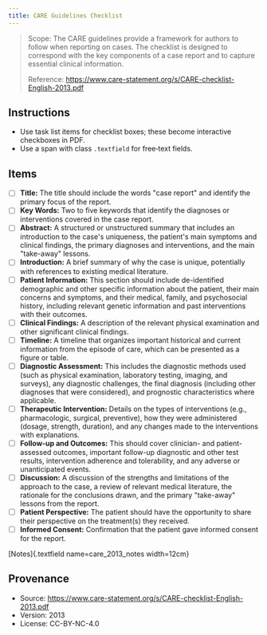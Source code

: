 ```yaml
---
title: CARE Guidelines Checklist
---
```


> Scope: The CARE guidelines provide a framework for authors to follow when reporting on cases. The checklist is designed to correspond with the key components of a case report and to capture essential clinical information.
>
> Reference: https://www.care-statement.org/s/CARE-checklist-English-2013.pdf

## Instructions
- Use task list items for checklist boxes; these become interactive checkboxes in PDF.
- Use a span with class `.textfield` for free‑text fields.

## Items

- [ ] **Title:** The title should include the words "case report" and identify the primary focus of the report.
- [ ] **Key Words:** Two to five keywords that identify the diagnoses or interventions covered in the case report.
- [ ] **Abstract:** A structured or unstructured summary that includes an introduction to the case's uniqueness, the patient's main symptoms and clinical findings, the primary diagnoses and interventions, and the main "take-away" lessons.
- [ ] **Introduction:** A brief summary of why the case is unique, potentially with references to existing medical literature.
- [ ] **Patient Information:** This section should include de-identified demographic and other specific information about the patient, their main concerns and symptoms, and their medical, family, and psychosocial history, including relevant genetic information and past interventions with their outcomes.
- [ ] **Clinical Findings:** A description of the relevant physical examination and other significant clinical findings.
- [ ] **Timeline:** A timeline that organizes important historical and current information from the episode of care, which can be presented as a figure or table.
- [ ] **Diagnostic Assessment:** This includes the diagnostic methods used (such as physical examination, laboratory testing, imaging, and surveys), any diagnostic challenges, the final diagnosis (including other diagnoses that were considered), and prognostic characteristics where applicable.
- [ ] **Therapeutic Intervention:** Details on the types of interventions (e.g., pharmacologic, surgical, preventive), how they were administered (dosage, strength, duration), and any changes made to the interventions with explanations.
- [ ] **Follow-up and Outcomes:** This should cover clinician- and patient-assessed outcomes, important follow-up diagnostic and other test results, intervention adherence and tolerability, and any adverse or unanticipated events.
- [ ] **Discussion:** A discussion of the strengths and limitations of the approach to the case, a review of relevant medical literature, the rationale for the conclusions drawn, and the primary "take-away" lessons from the report.
- [ ] **Patient Perspective:** The patient should have the opportunity to share their perspective on the treatment(s) they received.
- [ ] **Informed Consent:** Confirmation that the patient gave informed consent for the report.

[Notes]{.textfield name=care_2013_notes width=12cm}

## Provenance
- Source: https://www.care-statement.org/s/CARE-checklist-English-2013.pdf
- Version: 2013
- License: CC-BY-NC-4.0
